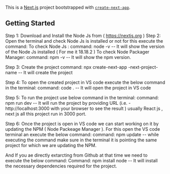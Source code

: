 This is a [Next.js](https://nextjs.org/) project bootstrapped with [`create-next-app`](https://github.com/vercel/next.js/tree/canary/packages/create-next-app).

## Getting Started

Step 1: Download and Install the Node Js from ( https://nextjs.org )
Step 2: Open the terminal and check Node Js is installed or not for this execute the command:
  To check Node Js :
   command: node -v -- It will show the version of the Node Js installed ( For me it 18.18.2 )
  To check Node Packager Manager:
  command: npm -v -- It will show the npm version.

Step 3: Create the project 
  command: npx create-next-app -next-project-name -- It will create the project

Step 4: To open the created project in VS code execute the below command in the terminal:
    command:  code . -- It will open the project in VS code

Step 5: To run the project use below command in the terminal:
    command: npm run dev -- It will run the project by providing URL
     (i.e.  -http://localhost:3000  with your browser to see the result ) usually React js , next js all this project run in 3000 port.

 Step 6: Once the project is open in VS code  we can start working on it by updating the NPM ( Node Packeage Manager ).
  For this open the VS code terminal an execute the below command:
    command: npm update -- while executing the command make sure in the terminal it is pointing the same  project for which we are updating the NPM.

  And If you ae directly extarcting from Github at that time we need to execute the below command:
    Command: npm install node -- It will install the necessary dependencies required for the project.

    
  
